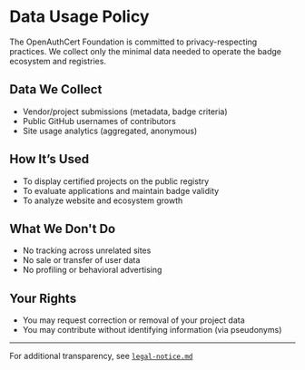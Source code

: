 # Data Usage Policy

The OpenAuthCert Foundation is committed to privacy-respecting practices. We collect only the minimal data needed to operate the badge ecosystem and registries.

## Data We Collect

- Vendor/project submissions (metadata, badge criteria)
- Public GitHub usernames of contributors
- Site usage analytics (aggregated, anonymous)

## How It’s Used

- To display certified projects on the public registry
- To evaluate applications and maintain badge validity
- To analyze website and ecosystem growth

## What We Don't Do

- No tracking across unrelated sites
- No sale or transfer of user data
- No profiling or behavioral advertising

## Your Rights

- You may request correction or removal of your project data
- You may contribute without identifying information (via pseudonyms)

---

For additional transparency, see [`legal-notice.md`](./legal-notice.md)
